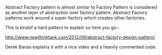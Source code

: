  Abstract Factory pattern is almost similar to Factory Pattern is considered as another layer of abstraction over factory pattern. Abstract Factory patterns work around a super-factory which creates other factories.
 
 This is kindof a hard pattern to explain so here you go:-
 
 http://www.newthinktank.com/2012/09/abstract-factory-design-pattern/
 
 Derek Banas explains it with a nice video and a heavily commented code.
